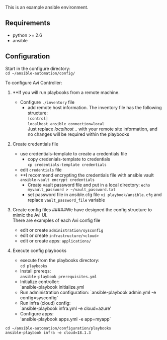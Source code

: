 This is an example ansible environment.

## Requirements

 - python >= 2.6
 - ansible 
 
 ## Configuration
 Start in the configure directory:  
 `cd ~/ansible-automation/config/` 
 
  To configure Avi Controller:
   1. **If you will run playbooks from a remote machine.
      - Configure `./inventory` file
        - add remote host information. The inventory file has the following structure:  
      `[control]`    
      `localhost ansible_connection=local`  
       Just replace *localhost ..* with your remote site information, and no changes will be required within the playbooks   
      
   2. Create credentials file  
      - use credentials-template to create a credentials file
        - copy credenials-template to credentials   
        `cp credentials-template credentials`
      - edit `credentials` file
      -  **I recommend encrypting the credentials file with ansible vault
         `ansible-vault encrypt credentials`  
         - Create vault password file and put in a local directory:
           `echo myvault_password > ~/vault_password.txt`
         - set password file in ansible.cfg file
           `vi playbook/ansible.cfg` and replace `vault_password_file` variable  
              
            
    
   3. Create config files
      #####We have designed the config structure to mimic the Avi UI.    
      There are examples of each Avi config file
      - edit or create `administration/sysconfig`
      - edit or create `infrastructure/<cloud>`
      - edit or create apps: `applications/`
      
   5. Execute config playbooks
      - execute from the playbooks directory:  
        `cd playbooks`
      - Install prereqs:  
        `ansible-playbook prerequisites.yml`
      - Initialize controller:  
        `ansible-playbook initialize.yml
      - Run administration configuration: 
        `ansible-playbook admin.yml -e config=sysconfig' 
      - Run infra (cloud) config:  
        `ansible-playbook infra.yml -e cloud=azure'
      - Configure apps:  
        'ansible-playbook apps.yml -e app=myapp`
     
   `cd ~/ansible-automation/configuration/playbooks`  
   `ansible-playbook infra -e cloud=18.1.3`
   
